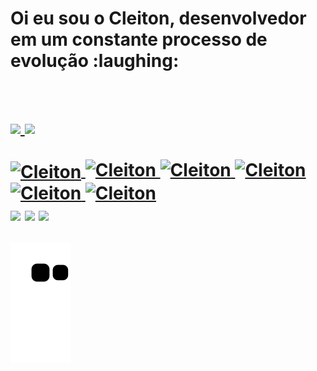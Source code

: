 <h1>Oi eu sou o Cleiton, desenvolvedor em um constante processo de evolução :laughing: <h1><br>
<div align="left">
  <a href="https://github.com/CleitonPereiraLudigero">
  <img height="180em" src="https://github-readme-stats.vercel.app/api?username=CleitonPereiraLudigero&show_icons=true&theme=tokyonight&include_all_commits=true&count_private=true"/>
  <img height="180em" src="https://github-readme-stats.vercel.app/api/top-langs/?username=CleitonPereiraLudigero&layout=compact&langs_count=7&theme=tokyonight"/>
</div>


</div>
<div style="display: inline_block"><br>
 
  <img align="center" alt="Cleiton" height="30" width="40" src="https://cdn.jsdelivr.net/gh/devicons/devicon/icons/php/php-original.svg" />
  <img aling="center" alt="Cleiton" height="30" width="40" src="https://cdn.jsdelivr.net/gh/devicons/devicon/icons/vscode/vscode-original.svg" />
  <img aling="center" alt="Cleiton" height="30" width="40" src="https://cdn.jsdelivr.net/gh/devicons/devicon/icons/html5/html5-original.svg" />
  <img aling="center" alt="Cleiton" height="30" width="40" src="https://cdn.jsdelivr.net/gh/devicons/devicon/icons/python/python-original.svg" />
  <img aling="center" alt="Cleiton" height="30" width="40" src="https://cdn.jsdelivr.net/gh/devicons/devicon/icons/css3/css3-original-wordmark.svg" />             
  <img aling="center" alt="Cleiton" height="30" width="40" src="https://cdn.jsdelivr.net/gh/devicons/devicon/icons/mysql/mysql-original-wordmark.svg" />
          
  </div>


<div>
  <a href="Discord" target="_blank"><img src="https://img.shields.io/badge/Discord-7289DA?style=for-the-badge&logo=discord&logoColor=white" target="_blank"></a> 
  <a href = "c.ludigero@gmail.com"><img src="https://img.shields.io/badge/-Gmail-%23333?style=for-the-badge&logo=gmail&logoColor=white" target="_blank"></a>
  <a href="https://www.linkedin.com/in/cleiton-pereira-ludigero-528815248/" target="_blank"><img src="https://img.shields.io/badge/-LinkedIn-%230077B5?style=for-the-badge&logo=linkedin&logoColor=white" target="_blank"></a> 
  
  ![Snake animation](https://github.com/CleitonPereiraLudigero/CleitonPereiraLudigero/blob/output/github-contribution-grid-snake.svg)
  
  </div>
  
